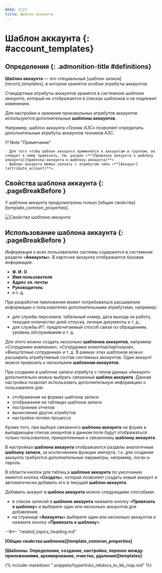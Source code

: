 ```yaml
---
kbId: 2223
title: Шаблон аккаунта
---
```


# Шаблон аккаунта {: #account_templates}

<div class="admonition question" markdown="block">

## Определения {: .admonition-title #definitions}

**Шаблон аккаунта** — это специальный [шаблон записи][record_templates], в котором хранятся особые атрибуты аккаунтов.

Стандартные атрибуты аккаунтов хранятся в _системном шаблоне аккаунта_, который не отображается в списках шаблонов и не подлежит изменению.

Для настройки и хранения произвольных атрибутов аккаунтов используются дополнительные **шаблоны аккаунтов**.

Например, шаблон аккаунта _«Техник АЗС»_ позволяет определить дополнительные атрибуты аккаунтов техников АЗС.

</div>

!!! Note "Примечание"

    - Для того чтобы шаблон аккаунта применялся к аккаунтам и группам, их следует к нему привязать. См. раздел «**[Привязка аккаунта к шаблону аккаунта][привязка-аккаунта-к-шаблону-аккаунта]**»
    - Шаблон аккаунта можно связать с атрибутом типа «**[Аккаунт][attribute_account]**».

## Свойства шаблона аккаунта {: .pageBreakBefore }

У шаблона аккаунта предусмотрены только [общие свойства][template_common_properties].

_![Свойства шаблона аккаунта](account_templates_properties.png)_

## Использование шаблона аккаунта {: .pageBreakBefore }

Информация о всех пользователях системы содержится в системном разделе «**Аккаунты**». В карточке аккаунта отображается базовая информация:

- **Ф. И. О**
- **Имя пользователя**
- **Адрес эл. почты**
- **Руководитель**
- и т. д.

При разработке приложения может потребоваться расширение информации о пользователях дополнительными атрибутами, например:

- для службы персонала: табельный номер, дата выхода на работу, текущее количество дней отпуска, личные документы и т. д.;
- для службы ИТ: предпочитаемый способ связи по обращениям, уровень обслуживания и т. д.

Для этого можно создать несколько **шаблонов аккаунтов**, например _«Сотрудники компании», «Сотрудники клиентов/партнеров», «Внештатные сотрудники»_ и т. д. В рамках этих шаблонов можно расширить атрибутивный состав системных аккаунтов. Один аккаунт можно привязать к нескольким **шаблонам аккаунтов**.

При создании в шаблоне записи атрибута с типом данных «Аккаунт» дополнительно можно выбрать связанный **шаблон аккаунта**. Данная настройка позволит использовать дополнительную информацию о пользователе для:

- отображения на формах шаблона записи
- отображения на таблицах шаблона записи
- построения отчетов
- вычисления других атрибутов
- настройки логики процесса

Кроме того, при выборе связанного **шаблона аккаунта** на форме в выпадающем списке аккаунтов в данном поле будут отображаться только пользователи, прикрепленные к связанному **шаблону аккаунта**.

В настройках **шаблона аккаунта** отображаются разделы аналогичные **шаблону записи**, за исключением функции импорта, т.к. для создания аккаунта требуются дополнительные параметры, например, логин и пароль.

В области кнопок для таблиц в **шаблоне аккаунта** по умолчанию имеется кнопка «**Создать**», которая позволяет создать новый аккаунт и автоматически добавить его в текущий **шаблон аккаунта**.

Добавить аккаунт в **шаблон аккаунта** можно следующими способами:

- в списке записей в **шаблоне аккаунта** нажмите кнопку «**Привязать к шаблону**» и выберите один или несколько аккаунтов для добавления;
- на странице «**Аккаунты**» выберите один или несколько аккаунтов и нажмите кнопку «**Привязать к шаблону**».

--8<-- "related_topics_heading.md"

**[Общие свойства шаблонов][template_common_properties]**

**[Шаблоны. Определения, создание, настройка, перенос между приложениями, архивирование, очистка, удаление][templates]**

{%
include-markdown ".snippets/hyperlinks_mkdocs_to_kb_map.md"
%}
